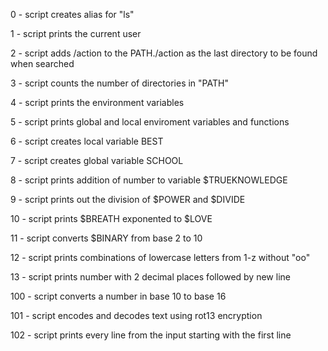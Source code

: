 
0 - script creates alias for "ls"

1 - script prints the current user

2 - script adds /action to the PATH./action as the last directory to be found when searched

3 - script counts the number of directories in "PATH"

4 - script prints the environment variables

5 - script prints global and local enviroment variables and functions

6 - script creates local variable BEST

7 - script creates global variable SCHOOL

8 - script prints addition of number to variable $TRUEKNOWLEDGE

9 - script prints out the division of $POWER and $DIVIDE

10 - script prints $BREATH exponented to $LOVE

11 - script converts $BINARY from base 2 to 10

12 - script prints combinations of lowercase letters from 1-z without "oo"

13 - script prints number with 2 decimal places followed by new line

100 - script converts a number in base 10 to base 16

101 - script encodes and decodes text using rot13 encryption

102 - script prints every line from the input starting with the first line

